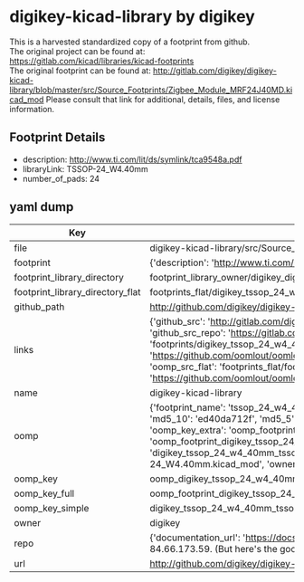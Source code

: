 # digikey-kicad-library by digikey  
This is a harvested standardized copy of a footprint from github.  
The original project can be found at:  
https://gitlab.com/kicad/libraries/kicad-footprints  
The original footprint can be found at:
http://gitlab.com/digikey/digikey-kicad-library/blob/master/src/Source_Footprints/Zigbee_Module_MRF24J40MD.kicad_mod
Please consult that link for additional, details, files, and license information.  
## Footprint Details
* description: http://www.ti.com/lit/ds/symlink/tca9548a.pdf  
* libraryLink: TSSOP-24_W4.40mm  
* number_of_pads: 24  
## yaml dump  
| Key | Value |  
| --- | --- |  
| file | digikey-kicad-library/src/Source_Footprints/TSSOP-24_W4.40mm.kicad_mod |  
| footprint | {'description': 'http://www.ti.com/lit/ds/symlink/tca9548a.pdf', 'libraryLink': 'TSSOP-24_W4.40mm', 'number_of_pads': 24} |  
| footprint_library_directory | footprint_library_owner/digikey_digikey-kicad-library |  
| footprint_library_directory_flat | footprints_flat/digikey_tssop_24_w4_40mm_tssop_24_w4_40mm/working |  
| github_path | http://github.com/digikey/digikey-kicad-library/blob/master/src/Source_Footprints/TSSOP-24_W4.40mm.kicad_mod |  
| links | {'github_src': 'http://gitlab.com/digikey/digikey-kicad-library/blob/master/src/Source_Footprints/Zigbee_Module_MRF24J40MD.kicad_mod', 'github_src_repo': 'https://gitlab.com/kicad/libraries/kicad-footprints', 'oomp_bot': 'footprints/digikey_tssop_24_w4_40mm_tssop_24_w4_40mm/working', 'oomp_bot_github': 'https://github.com/oomlout/oomlout_oomp_footprint_bot/tree/main/footprints/digikey_tssop_24_w4_40mm_tssop_24_w4_40mm/working', 'oomp_src_flat': 'footprints_flat/footprints_flat/digikey_tssop_24_w4_40mm_tssop_24_w4_40mm/working', 'oomp_src_flat_github': 'https://github.com/oomlout/oomlout_oomp_footprint_src/tree/main/footprints_flat/digikey_tssop_24_w4_40mm_tssop_24_w4_40mm/working'} |  
| name | digikey-kicad-library |  
| oomp | {'footprint_name': 'tssop_24_w4_40mm', 'library_name': 'tssop_24_w4_40mm_kicad_mod', 'md5': 'ed40da712f94ca9dd94b87147897cf47', 'md5_10': 'ed40da712f', 'md5_5': 'ed40d', 'md5_6': 'ed40da', 'oomp_key': 'oomp_digikey_tssop_24_w4_40mm_tssop_24_w4_40mm', 'oomp_key_extra': 'oomp_footprint_digikey_tssop_24_w4_40mm_tssop_24_w4_40mm', 'oomp_key_full': 'oomp_footprint_digikey_tssop_24_w4_40mm_tssop_24_w4_40mm_ed40da', 'oomp_key_simple': 'digikey_tssop_24_w4_40mm_tssop_24_w4_40mm', 'original_filename': 'digikey-kicad-library/src/Source_Footprints/TSSOP-24_W4.40mm.kicad_mod', 'owner_name': 'digikey'} |  
| oomp_key | oomp_digikey_tssop_24_w4_40mm_tssop_24_w4_40mm |  
| oomp_key_full | oomp_footprint_digikey_tssop_24_w4_40mm_tssop_24_w4_40mm |  
| oomp_key_simple | digikey_tssop_24_w4_40mm_tssop_24_w4_40mm |  
| owner | digikey |  
| repo | {'documentation_url': 'https://docs.github.com/rest/overview/resources-in-the-rest-api#rate-limiting', 'message': "API rate limit exceeded for 84.66.173.59. (But here's the good news: Authenticated requests get a higher rate limit. Check out the documentation for more details.)"} |  
| url | http://github.com/digikey/digikey-kicad-library |  

